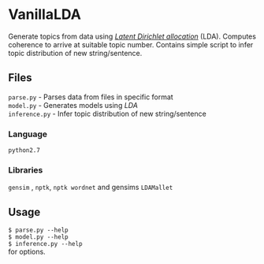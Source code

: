 # VanillaLDA
Generate topics from data using *[Latent Dirichlet allocation](https://en.wikipedia.org/wiki/Latent_Dirichlet_allocation)* (LDA). Computes coherence to arrive at suitable topic number. Contains simple script to infer topic distribution of new string/sentence.  

## Files
`parse.py` - Parses data from files in specific format  
`model.py` - Generates models using *LDA*  
`inference.py` - Infer topic distribution of new string/sentence

### Language
`python2.7`

### Libraries
`gensim` , `nptk`, `nptk wordnet` and gensims `LDAMallet`

## Usage
`$ parse.py --help`  
`$ model.py --help`  
`$ inference.py --help`  
for options.
